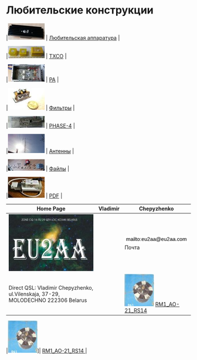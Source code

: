 # Любительские конструкции

|![ ](photo/0LK.jpg) | [Любительская аппаратура](AmRig.md) |

|![ ](photo/0TXCO2.jpg) | [TXCO](TXCO.md) |

|![ ](photo/0PA.jpg) | [PA](PA.md) |

|![ ](photo/0Fil.jpg) | [Фильтры](FIL.md) |

|![ ](photo/0P4.jpg) | [PHASE-4](P4.md) |

|![ ](photo/0Ant1.jpg) | [Антенны](Ant.md) |

|![ ](photo/0LK2.jpg) | [Файлы](FILES.md) |

|![ ](photo/0LK1.jpg) | [PDF](PDF.md) |

| Home Page | Vladimir | Chepyzhenko |
| ------------- | ------------- | ------------- |
|![QSL](photo/22.jpg) | |![mailto](photo/mailto3.png) Почта  |
| Direct QSL: Vladimir Chepyzhenko, ul.Vilenskaja, 37-29, MOLODECHNO 222306 Belarus | |[![RM1_AO-21_RS14](photo/28.jpg)](http://eu2aa.qrz.ru) [ RM1_AO-21_RS14 ](http://eu2aa.qrz.ru) |

  |[![RM1_AO-21_RS14](photo/28.jpg)](http://eu2aa.qrz.ru)]| [ RM1_AO-21_RS14 ](http://eu2aa.qrz.ru)|

